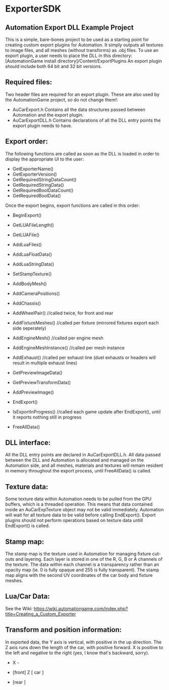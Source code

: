 # ExporterSDK


## Automation Export DLL Example Project

This is a simple, bare-bones project to be used as a starting point for creating custom export plugins for Automation.
It simply outputs all textures to image files, and all meshes (without transforms) as .obj files.
To use an export plugin, a user needs to place the DLL in this directory: [AutomationGame install directory]/Content/ExportPlugins
An export plugin should include both 64 bit and 32 bit versions.


## Required files:

Two header files are required for an export plugin. These are also used by the AutomationGame project, so do not change them!:

  * AuCarExport.h		Contains all the data structures passed between Automation and the export plugin.
  * AuCarExportDLL.h	Contains declarations of all the DLL entry points the export plugin needs to have.

## Export order:

The following functions are called as soon as the DLL is loaded in order to display the appropriate UI to the user:

  * GetExporterName()
  * GetExporterVersion()
  * GetRequiredStringDataCount()
  * GetRequiredStringData()
  * GetRequiredBoolDataCount()
  * GetRequiredBoolData()

Once the export begins, export functions are called in this order:

  * BeginExport()

  * GetLUAFileLength()
  * GetLUAFile()
  * AddLuaFiles()
  * AddLuaFloatData()
  * AddLuaStringData()

  * SetStampTexture()

  * AddBodyMesh()
  * AddCameraPositions()

  * AddChassis()
  * AddWheelPair()	//called twice, for front and rear
  * AddFixtureMeshes()	//called per fixture (mirrored fixtures export each side seperately)

  * AddEngineMesh()	//called per engine mesh
  * AddEngineMeshInstance()	//called per mesh instance

  * AddExhaust()	//called per exhaust line (duel exhausts or headers will result in multiple exhaust lines)

  * GetPreviewImageData()
  * GetPreviewTransformData()
  * AddPreviewImage()

  * EndExport()
  * IsExportInProgress()	//called each game update after EndExport(), until it reports nothing still in progress
  * FreeAllData()


## DLL interface:

All the DLL entry points are declared in AuCarExportDLL.h. All data passed between the DLL and Automation is allocated and managed 
on the Automation side, and all meshes, materials and textures will remain resident in memory throughout the export process, until 
FreeAllData() is called.


## Texture data:

Some texture data within Automation needs to be pulled from the GPU buffers, which is a threaded operation. This means that data 
contained inside an AuCarExpTexture object may not be valid immediately. Automation will wait for all texture data to be valid 
before calling EndExport(). Export plugins should not perform operations based on texture data untill EndExport() is called.


## Stamp map:

The stamp map is the texture used in Automation for managing fixture cut-outs and layering. Each layer is stored in one of the R, 
G, B or A channels of the texture. The data within each channel is a transparency rather than an opacity map (ie. 0 is fully 
opaque and 255 is fully transparent). The stamp map aligns with the second UV coordinates of the car body and fixture meshes.


## Lua/Car Data:

See the Wiki: https://wiki.automationgame.com/index.php?title=Creating_a_Custom_Exporter


## Transform and position information:

In exported data, the Y axis is vertical, with positive in the up direction. The Z axis runs down the length of the car, with positive 
forward. X is positive to the left and negative to the right (yes, I know that's backward, sorry).

  +    X    -

  +  [front]
  Z  [ car ]
  -  [rear ]